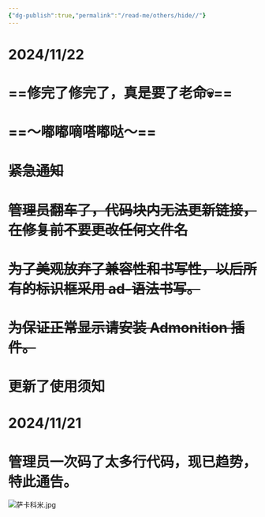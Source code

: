 ```yaml
---
{"dg-publish":true,"permalink":"/read-me/others/hide//"}
---
```


# 2024/11/22
# ==修完了修完了，真是要了老命💀==
# ==～嘟嘟嘀嗒嘟哒～==
# ~~紧急通知~~
# ~~管理员翻车了，代码块内无法更新链接，在修复前不要更改任何文件名~~

# ~~为了美观放弃了兼容性和书写性，以后所有的标识框采用 ad-语法书写。~~
# ~~为保证正常显示请安装 Admonition 插件。~~
# 更新了使用须知

# 2024/11/21
# 管理员一次码了太多行代码，现已趋势，特此通告。
![萨卡科米.jpg](/img/user/%EF%BC%81Read%20Me%EF%BC%81/others/data/kemi/%E8%90%A8%E5%8D%A1%E7%A7%91%E7%B1%B3.jpg)
